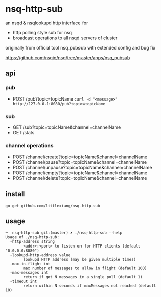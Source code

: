 # nsq-http-sub

an nsqd & nsqlookupd http interface for 
- http polling style sub for nsq
- broadcast operations to all nsqd servers of cluster

originally from official tool nsq_pubsub with extended config and bug fix

https://github.com/nsqio/nsq/tree/master/apps/nsq_pubsub

## api
### pub
* POST /pub?topic=topicName
```curl -d "<message>" http://127.0.0.1:8080/pub?topic=topicName```

### sub
* GET /sub?topic=topicName&channel=channelName
* GET /stats

### channel operations
* POST /channel/create?topic=topicName&channel=channelName
* POST /channel/pause?topic=topicName&channel=channelName
* POST /channel/unpause?topic=topicName&channel=channelName
* POST /channel/empty?topic=topicName&channel=channelName
* POST /channel/delete?topic=topicName&channel=channelName

## install
```go get github.com/littlexiang/nsq-http-sub```

## usage
```
➜  nsq-http-sub git:(master) ✗ ./nsq-http-sub --help
Usage of ./nsq-http-sub:
  -http-address string
    	<addr>:<port> to listen on for HTTP clients (default "0.0.0.0:8080")
  -lookupd-http-address value
    	lookupd HTTP address (may be given multiple times)
  -max-in-flight int
    	max number of messages to allow in flight (default 100)
  -max-messages int
    	return if got N messages in a single poll (default 1)
  -timeout int
    	return within N seconds if maxMessages not reached (default 10)

```